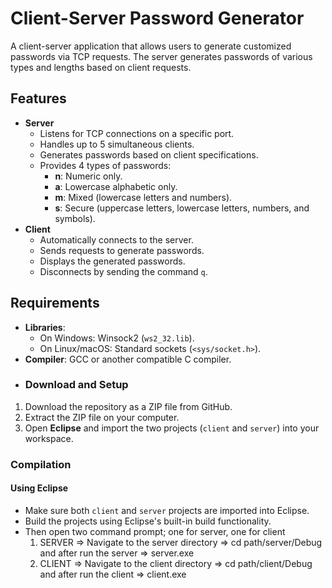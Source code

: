 # Client-Server Password Generator

A client-server application that allows users to generate customized passwords via TCP requests. The server generates passwords of various types and lengths based on client requests.

## Features

- **Server**
  - Listens for TCP connections on a specific port.
  - Handles up to 5 simultaneous clients.
  - Generates passwords based on client specifications.
  - Provides 4 types of passwords:
    - **n**: Numeric only.
    - **a**: Lowercase alphabetic only.
    - **m**: Mixed (lowercase letters and numbers).
    - **s**: Secure (uppercase letters, lowercase letters, numbers, and symbols).
- **Client**
  - Automatically connects to the server.
  - Sends requests to generate passwords.
  - Displays the generated passwords.
  - Disconnects by sending the command `q`.

## Requirements

- **Libraries**:
  - On Windows: Winsock2 (`ws2_32.lib`).
  - On Linux/macOS: Standard sockets (`<sys/socket.h>`).
- **Compiler**: GCC or another compatible C compiler.
- ### Download and Setup

1. Download the repository as a ZIP file from GitHub.
2. Extract the ZIP file on your computer.
3. Open **Eclipse** and import the two projects (`client` and `server`) into your workspace.

### Compilation

#### Using Eclipse
- Make sure both `client` and `server` projects are imported into Eclipse.
- Build the projects using Eclipse's built-in build functionality.
- Then open two command prompt; one for server, one for client
  1) SERVER => Navigate to the server directory => cd path/server/Debug and after run the server => server.exe
  2) CLIENT => Navigate to the client directory => cd path/client/Debug and after run the client => client.exe
